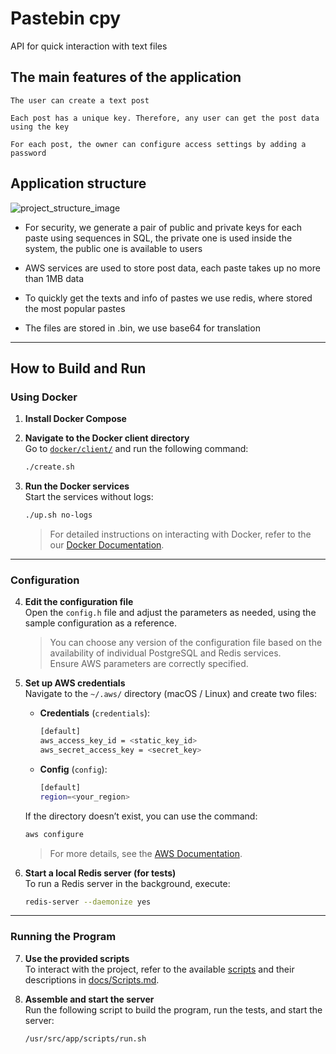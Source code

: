 # Pastebin cpy

API for quick interaction with text files


## The main features of the application

``` The user can create a text post ```

``` Each post has a unique key. Therefore, any user can get the post data using the key ```

``` For each post, the owner can configure access settings by adding a password ```


## Application structure

![project_structure_image](https://github.com/user-attachments/assets/b528cf31-7565-49a7-8b8a-f4ad8da2198f)

* For security, we generate a pair of public and private keys for each paste using sequences in SQL, the private one is used inside the system, the public one is available to users

* AWS services are used to store post data, each paste takes up no more than 1MB data

* To quickly get the texts and info of pastes we use redis, where stored the most popular pastes

* The files are stored in .bin, we use base64 for translation

----

## How to Build and Run

### Using Docker

1. **Install Docker Compose**

2. **Navigate to the Docker client directory**  
   Go to [`docker/client/`](docker/client/) and run the following command:
   ```bash
   ./create.sh
   ```

3. **Run the Docker services**  
   Start the services without logs:
   ```bash
   ./up.sh no-logs
   ```

   > For detailed instructions on interacting with Docker, refer to the our [Docker Documentation](docs/Docker.md).

---

### Configuration

4. **Edit the configuration file**  
   Open the `config.h` file and adjust the parameters as needed, using the sample configuration as a reference.

   > You can choose any version of the configuration file based on the availability of individual PostgreSQL and Redis services.  
   Ensure AWS parameters are correctly specified.

5. **Set up AWS credentials**  
   Navigate to the `~/.aws/` directory (macOS / Linux) and create two files:

    - **Credentials** (`credentials`):
      ```bash
      [default]
      aws_access_key_id = <static_key_id>
      aws_secret_access_key = <secret_key>
      ```

    - **Config** (`config`):
      ```bash
      [default]
      region=<your_region>
      ```

   If the directory doesn’t exist, you can use the command:
   ```bash
   aws configure
   ```

   > For more details, see the [AWS Documentation](https://docs.aws.amazon.com/sdk-for-cpp/v1/developer-guide/setup-linux.html).

6. **Start a local Redis server (for tests)**  
   To run a Redis server in the background, execute:
   ```bash
   redis-server --daemonize yes
   ```

---

### Running the Program

7. **Use the provided scripts**  
   To interact with the project, refer to the available [scripts](scripts/) and their descriptions in [docs/Scripts.md](docs/Scripts.md).

8. **Assemble and start the server**  
   Run the following script to build the program, run the tests, and start the server:
   ```bash
   /usr/src/app/scripts/run.sh
   ```
